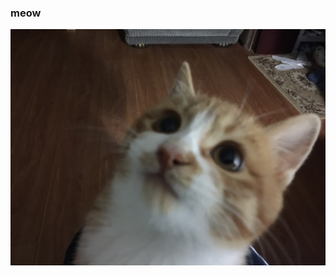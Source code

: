 ### meow 

![meow](https://github.com/xuejialing/xuejialing.github.io/blob/master/_images/meow.jpeg?raw=true)
